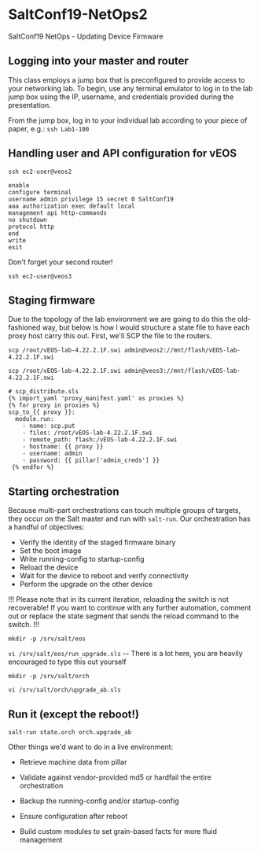 # SaltConf19-NetOps2
SaltConf19 NetOps - Updating Device Firmware

## Logging into your master and router

This class employs a jump box that is preconfigured to provide access to your networking lab.  To begin, use any terminal emulator to log in to the lab jump box using the IP, username, and credentials provided during the presentation.

From the jump box, log in to your individual lab according to your piece of paper, e.g.:
`ssh Lab1-100`

## Handling user and API configuration for vEOS

`ssh ec2-user@veos2`

```
enable
configure terminal
username admin privilege 15 secret 0 SaltConf19
aaa authorization exec default local
management api http-commands
no shutdown
protocol http
end
write
exit
```

Don't forget your second router!

`ssh ec2-user@veos3`

## Staging firmware
Due to the topology of the lab environment we are going to do this the old-fashioned way, but below is how I would structure a state file to have each proxy host carry this out.
First, we'll SCP the file to the routers.

`scp /root/vEOS-lab-4.22.2.1F.swi admin@veos2://mnt/flash/vEOS-lab-4.22.2.1F.swi`

`scp /root/vEOS-lab-4.22.2.1F.swi admin@veos3://mnt/flash/vEOS-lab-4.22.2.1F.swi`

```
# scp_distribute.sls
{% import_yaml 'proxy_manifest.yaml' as proxies %}
{% for proxy in proxies %}
scp_to_{{ proxy }}:
  module.run:
    - name: scp.put
    - files: /root/vEOS-lab-4.22.2.1F.swi
    - remote_path: flash:/vEOS-lab-4.22.2.1F.swi
    - hostname: {{ proxy }}
    - username: admin
    - password: {{ pillar['admin_creds'] }}
 {% endfor %}
 ```

## Starting orchestration
Because multi-part orchestrations can touch multiple groups of targets, they occur on the Salt master and run with `salt-run`.  Our orchestration has a handful of objectives:

- Verify the identity of the staged firmware binary
- Set the boot image
- Write running-config to startup-config
- Reload the device
- Wait for the device to reboot and verify connectivity
- Perform the upgrade on the other device

!!! Please note that in its current iteration, reloading the switch is not recoverable!  If you want to continue with any further automation, comment out or replace the state segment that sends the reload command to the switch. !!!

`mkdir -p /srv/salt/eos`

`vi /srv/salt/eos/run_upgrade.sls` -- There is a lot here, you are heavily encouraged to type this out yourself

`mkdir -p /srv/salt/orch`

`vi /srv/salt/orch/upgrade_ab.sls`

## Run it (except the reboot!)
`salt-run state.orch orch.upgrade_ab`

Other things we'd want to do in a live environment:
- Retrieve machine data from pillar
- Validate against vendor-provided md5 or hardfail the entire orchestration
- Backup the running-config and/or startup-config
- Ensure configuration after reboot

- Build custom modules to set grain-based facts for more fluid management
